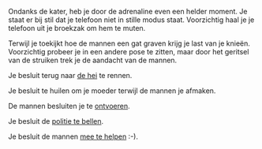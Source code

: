 Ondanks de kater, heb je door de adrenaline even een helder moment.
Je staat er bij stil dat je telefoon niet in stille modus staat.
Voorzichtig haal je je telefoon uit je broekzak om hem te muten.

Terwijl je toekijkt hoe de mannen een gat graven krijg je last van je knieën.
Voorzichtig probeer je in een andere pose te zitten, maar door het geritsel
van de struiken trek je de aandacht van de mannen.

Je besluit terug naar [de hei](../../welkom.md) te rennen.

Je besluit te huilen om je moeder terwijl de mannen je afmaken.

De mannen besluiten je te [ontvoeren](AllesKomtGoed/alleskomtgoed.md).

Je besluit de [politie te bellen](politie/politie.md).

Je besluit de mannen [mee te helpen](meehelpen/meehelpen.md) :-).